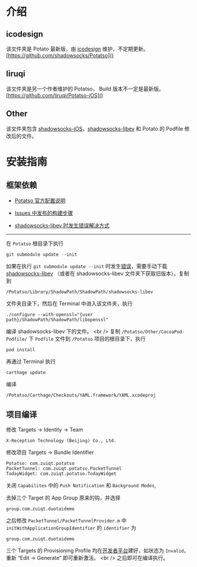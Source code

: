 # 介绍
## icodesign
该文件夹是 Potato 最新版，由 [icodesign][1] 维护，不定期更新。
[https://github.com/shadowsocks/Potatso]() 

## liruqi
该文件夹是另一个作者维护的 Potatso， Build 版本不一定是最新版。
[https://github.com/liruqi/Potatso-iOS]()

## Other
该文件夹包含 [shadowsocks-iOS][4]，[shadowsocks-libev][5] 和 Potato 的 Podfile 修改后的文件。


# 安装指南
## 框架依赖

- [Potatso 官方配置说明][6]

- [Issues 中发布的构建步骤][7]

- [shadowsocks-libev 时发生错误解决方式][8]

---- 
在 `Potatso` 根目录下执行

	git submodule update --init

如果在执行  `git submodule update --init` 时发生[错误][9]，需要手动下载 [shadowsocks-libev][10] （或者在 shadowsocks-libev 文件夹下获取旧版本），复制到 

	/Potatso/Library/ShadowPath/ShadowPath/shadowsocks-libev 

文件夹目录下，然后在 Terminal 中进入该文件夹，执行 

	./configure --with-openssl="{user path}/ShadowPath/ShadowPath/libopenssl"

编译 shadowsocks-libev 下的文件。
\<br /\>
复制 `/Potatso/Other/CocoaPod-Podfile/` 下 `Podfile` 文件到 `/Potatso` 项目的根目录下，执行 

	pod install

再通过 Terminal 执行
 
	carthage update

编译 

	/Potatso/Carthage/Checkouts/YAML.framework/YAML.xcodeproj

## 项目编译
修改 Targets -\> Identity -\> Team 

	X-Reception Technology (Beijing) Co., Ltd.

修改项目 Targets -\> Bundle Identifier

	Potatso: com.zuiqt.potatso
	PacketTunnel: com.zuiqt.potatso.PacketTunnel
	TodayWidget: com.zuiqt.potatso.TodayWidget 

关闭 `Capabilites` 中的 `Push Notification` 和 `Background Modes`,

去掉三个 Target 的 App Group 原来的钩，并选择 

	group.com.zuiqt.duotaidemo 

之后修改 `PacketTunnel/PacketTunnelProvider.m` 中 `initWithApplicationGroupIdentifier` 的 `identifier` 为

	group.com.zuiqt.duotaidemo 

三个 Targets 的 Provisioning Profile 均在[开发者平台][11]建好，如状态为 `Invalid`，重新 “Edit -\> Generate” 即可重新激活。
\<br /\>
之后即可在编译执行。 






[1]:	https://github.com/icodesign
[4]:	https://github.com/liruqi/shadowsocks-iOS
[5]:	https://github.com/shadowsocks/shadowsocks-libev
[6]:	https://github.com/shadowsocks/Potatso/wiki/Setup-Guide
[7]:	https://github.com/shadowsocks/Potatso/issues/12
[8]:	https://github.com/shadowsocks/Potatso/issues/46
[9]:	https://github.com/shadowsocks/Potatso/issues/46
[10]:	https://github.com/shadowsocks/shadowsocks-libev
[11]:	https://developer.apple.com/account/ios/profile/